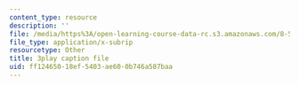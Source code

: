 ```yaml
---
content_type: resource
description: ''
file: /media/https%3A/open-learning-course-data-rc.s3.amazonaws.com/8-591j-systems-biology-fall-2014/ff12465018ef5403ae600b746a587baa_Cn5K8R8cEiI.vtt
file_type: application/x-subrip
resourcetype: Other
title: 3play caption file
uid: ff124650-18ef-5403-ae60-0b746a587baa
---
```

